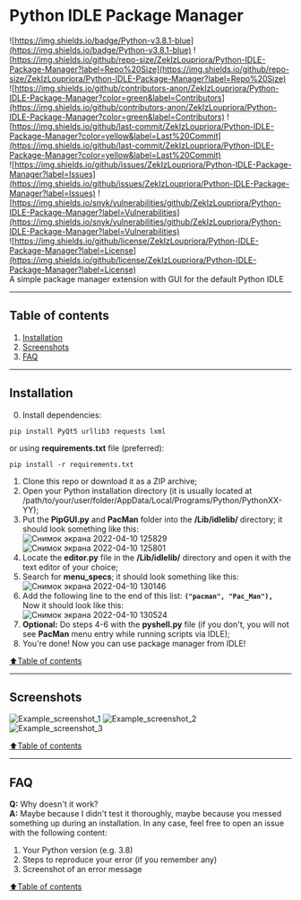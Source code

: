# Python IDLE Package Manager  
![https://img.shields.io/badge/Python-v3.8.1-blue](https://img.shields.io/badge/Python-v3.8.1-blue)
![https://img.shields.io/github/repo-size/ZekIzLoupriora/Python-IDLE-Package-Manager?label=Repo%20Size](https://img.shields.io/github/repo-size/ZekIzLoupriora/Python-IDLE-Package-Manager?label=Repo%20Size)  
![https://img.shields.io/github/contributors-anon/ZekIzLoupriora/Python-IDLE-Package-Manager?color=green&label=Contributors](https://img.shields.io/github/contributors-anon/ZekIzLoupriora/Python-IDLE-Package-Manager?color=green&label=Contributors)
![https://img.shields.io/github/last-commit/ZekIzLoupriora/Python-IDLE-Package-Manager?color=yellow&label=Last%20Commit](https://img.shields.io/github/last-commit/ZekIzLoupriora/Python-IDLE-Package-Manager?color=yellow&label=Last%20Commit)  
![https://img.shields.io/github/issues/ZekIzLoupriora/Python-IDLE-Package-Manager?label=Issues](https://img.shields.io/github/issues/ZekIzLoupriora/Python-IDLE-Package-Manager?label=Issues)
![https://img.shields.io/snyk/vulnerabilities/github/ZekIzLoupriora/Python-IDLE-Package-Manager?label=Vulnerabilities](https://img.shields.io/snyk/vulnerabilities/github/ZekIzLoupriora/Python-IDLE-Package-Manager?label=Vulnerabilities)  
![https://img.shields.io/github/license/ZekIzLoupriora/Python-IDLE-Package-Manager?label=License](https://img.shields.io/github/license/ZekIzLoupriora/Python-IDLE-Package-Manager?label=License)  
A simple package manager extension with GUI for the default Python IDLE
____
## Table of contents
1. [Installation](#Installation)
2. [Screenshots](#Screenshots)
3. [FAQ](#FAQ)
____
## Installation
0. Install dependencies:
```
pip install PyQt5 urllib3 requests lxml
```
or using **requirements.txt** file (preferred):
```
pip install -r requirements.txt
```
1. Clone this repo or download it as a ZIP archive;
2. Open your Python installation directory (it is usually located at /path/to/your/user/folder/AppData/Local/Programs/Python/PythonXX-YY);
3. Put the **PipGUI.py** and **PacMan** folder into the **/Lib/idlelib/** directory; it should look something like this:  
![Снимок экрана 2022-04-10 125829](https://user-images.githubusercontent.com/38569354/162608531-7514bc24-77c8-4001-a961-8a33a08d9d41.png)
![Снимок экрана 2022-04-10 125801](https://user-images.githubusercontent.com/38569354/162608515-82859375-1a3a-4abd-9e18-f94d7485bc9b.png)
4. Locate the **editor.py** file in the **/Lib/idlelib/** directory and open it with the text editor of your choice;
5. Search for **menu_specs**; it should look something like this:
![Снимок экрана 2022-04-10 130146](https://user-images.githubusercontent.com/38569354/162608639-a7a993f7-937f-4144-a925-d71880512453.png)
6. Add the following line to the end of this list: **```("pacman", "Pac_Man"),```**  
Now it should look like this:  
![Снимок экрана 2022-04-10 130524](https://user-images.githubusercontent.com/38569354/162608794-0229287c-a5d7-474a-a5db-7a0a2d90d81b.png)
7. **Optional:** Do steps 4-6 with the **pyshell.py** file (if you don't, you will not see **PacMan** menu entry while running scripts via IDLE);
8. You're done! Now you can use package manager from IDLE!  

[:arrow_up:Table of contents](#Table-of-contents)
____
## Screenshots
![Example_screenshot_1](https://user-images.githubusercontent.com/38569354/162609212-2a1b9012-d36c-4c57-a911-d71ebe8297f1.png)
![Example_screenshot_2](https://user-images.githubusercontent.com/38569354/162609215-ddb8c09c-a9ec-4097-99e4-472b8cc79d6f.png)
![Example_screenshot_3](https://user-images.githubusercontent.com/38569354/162609217-64e30b5a-18d6-42fe-b773-cf0cd63e4a59.png)  

[:arrow_up:Table of contents](#Table-of-contents)
____
## FAQ
**Q:** Why doesn't it work?  
**A:** Maybe because I didn't test it thoroughly, maybe because you messed something up during an installation. In any case, feel free to open an issue with the following content:
1. Your Python version (e.g. 3.8)
2. Steps to reproduce your error (if you remember any)
3. Screenshot of an error message  

[:arrow_up:Table of contents](#Table-of-contents)
